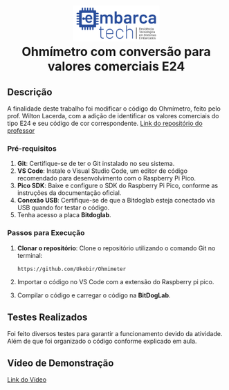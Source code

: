 # 

<h1 align="center">
  <br>
    <img width="200px" src="https://github.com/Ukobir/Jogo-da-Mem-ria/blob/main/imagens/logo.png">
  <br>
  Ohmímetro com conversão para valores comerciais E24
  <br>
</h1>

## Descrição
A finalidade deste trabalho foi modificar o código do Ohmímetro, feito pelo prof. Wilton Lacerda, com a adição de identificar os valores comerciais do tipo E24 e seu código de cor correspondente.
[Link do repositório do professor](https://github.com/wiltonlacerda/EmbarcaTechResU1RevOhm)

### Pré-requisitos

1. **Git**: Certifique-se de ter o Git instalado no seu sistema. 
2. **VS Code**: Instale o Visual Studio Code, um editor de código recomendado para desenvolvimento com o Raspberry Pi Pico.
3. **Pico SDK**: Baixe e configure o SDK do Raspberry Pi Pico, conforme as instruções da documentação oficial.
4. **Conexão USB**: Certifique-se de que a Bitdoglab esteja conectado via USB quando for testar o código.
5. Tenha acesso a placa **Bitdoglab**.

### Passos para Execução

1. **Clonar o repositório**: Clone o repositório utilizando o comando Git no terminal:
   
   ```bash
   https://github.com/Ukobir/Ohmimeter
   ```
2. Importar o código no VS Code com a extensão do Raspberry pi pico.
3. Compilar o código e carregar o código na **BitDogLab**.

## Testes Realizados
Foi feito diversos testes para garantir a funcionamento devido da atividade. Além de que foi organizado o código conforme explicado em aula.

## Vídeo de Demonstração
[Link do Vídeo](https://drive.google.com/file/d/1BaOgJN95FoYdvS62i4L42ealCBowtxU5/view?usp=sharing)


